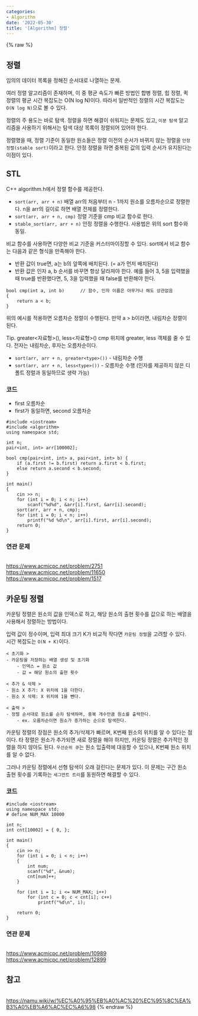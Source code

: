 ```yaml
---
categories:
- Algorithm
date: '2022-05-30'
title: '[Algorithm] 정렬'
---
```


{% raw %}
## 정렬
임의의 데이터 목록을 정해진 순서대로 나열하는 문제.

여러 정렬 알고리즘이 존재하며, 이 중 평균 속도가 빠른 방법인 합병 정렬, 힙 정렬, 퀵 정렬의 평균 시간 복잡도는 O(N log N)이다. 따라서 일반적인 정렬의 시간 복잡도는 `O(N log N)`으로 볼 수 있다.

정렬의 주 용도는 바로 탐색. 정렬을 하면 해결이 쉬워지는 문제도 있고, `이분 탐색` 알고리즘을 사용하기 위해서는 탐색 대상 목록이 정렬되어 있어야 한다.

정렬했을 때, 정렬 기준이 동일한 원소들은 정렬 이전의 순서가 바뀌지 않는 정렬을 `안정 정렬(stable sort)`이라고 한다. 안정 정렬을 하면 중복된 값의 입력 순서가 유지된다는 이점이 있다.

## STL
C++ algorithm.h에서 정렬 함수를 제공한다.
- `sort(arr, arr + n)`
배열 arr의 처음부터 n - 1까지 원소를 오름차순으로 정렬한다. n을 arr의 길이로 하면 배열 전체를 정렬한다.
- `sort(arr, arr + n, cmp)`
정렬 기준을 cmp 비교 함수로 한다.
- `stable_sort(arr, arr + n)`
안정 정렬을 수행한다. 사용법은 위의 sort 함수와 동일.

비교 함수를 사용하면 다양한 비교 기준을 커스터마이징할 수 있다. sort에서 비교 함수는 다음과 같은 형식을 만족해야 한다. 
- 반환 값이 true면, a는 b의 앞쪽에 배치된다. (= a가 먼저 배치된다)
- 반환 값은 인자 a, b 순서를 바꾸면 항상 달라져야 한다. 예를 들어 3, 5을 입력했을 때 true를 반환했다면, 5, 3을 입력했을 때 false를 반환해야 한다.
```
bool cmp(int a, int b)		// 함수, 인자 이름은 아무거나 해도 상관없음
{
	return a < b;
}
```
위의 예시를 적용하면 오름차순 정렬이 수행된다. 만약 a > b이라면, 내림차순 정렬이 된다.

Tip. greater<자료형>(), less<자료형>()
cmp 위치에 greater, less 객체를 줄 수 있다. 전자는 내림차순, 후자는 오름차순이다.
- `sort(arr, arr + n, greater<type>())` - 내림차순 수행
- `sort(arr, arr + n, less<type>())` - 오름차순 수행 (인자를 제공하지 않은 디폴트 정렬과 동일하므로 생략 가능)

### 코드
- first 오름차순
- first가 동일하면, second 오름차순
```
#include <iostream>
#include <algorithm>
using namespace std;

int n;
pair<int, int> arr[100002];

bool cmp(pair<int, int> a, pair<int, int> b) {
	if (a.first != b.first) return a.first < b.first;
	else return a.second < b.second;
}

int main()
{
	cin >> n;
	for (int i = 0; i < n; i++)
		scanf("%d%d", &arr[i].first, &arr[i].second);
	sort(arr, arr + n, cmp);
	for (int i = 0; i < n; i++)
		printf("%d %d\n", arr[i].first, arr[i].second);
	return 0;
}
```

### 연관 문제
<br>https://www.acmicpc.net/problem/2751
<br>https://www.acmicpc.net/problem/11650
<br>https://www.acmicpc.net/problem/1517

## 카운팅 정렬
카운팅 정렬은 원소의 값을 인덱스로 하고, 해당 원소의 출현 횟수를 값으로 하는 배열을 사용해서 정렬하는 방법이다.

입력 값이 정수이며, 입력 최대 크기 K가 비교적 작다면 `카운팅 정렬`을 고려할 수 있다. 시간 복잡도는 `O(N + K)`이다.

```
< 초기화 >
- 카운팅을 저장하는 배열 생성 및 초기화
	- 인덱스 = 원소 값
	- 값 = 해당 원소의 출현 횟수

< 추가 & 삭제 >
- 원소 X 추가: X 위치에 1을 더한다.
- 원소 X 삭제: X 위치에 1을 뺀다.

< 출력 >
- 정렬 순서대로 원소를 순차 탐색하며, 중복 개수만큼 원소를 출력한다.
	- ex. 오름차순이면 원소가 증가하는 순으로 탐색한다.
```

카운팅 정렬의 장점은 원소의 추가/삭제가 빠르며, K번째 원소의 위치를 알 수 있다는 점이다. 타 정렬은 원소가 추가되면 새로 정렬을 해야 하지만, 카운팅 정렬은 추가적인 정렬을 하지 않아도 된다. `우선순위 큐`는 원소 입출력에 대응할 수 있으나, K번째 원소 위치를 알 수 없다.

그러나 카운팅 정렬에서 선형 탐색이 오래 걸린다는 문제가 있다. 이 문제는 구간 원소 출현 횟수를 기록하는 `세그먼트 트리`를 동원하면 해결할 수 있다.

### 코드
```
#include <iostream>
using namespace std;
# define NUM_MAX 10000

int n;
int cnt[10002] = { 0, };

int main()
{
	cin >> n;
	for (int i = 0; i < n; i++)
	{
		int num;
		scanf("%d", &num);
		cnt[num]++;
	}
	
	for (int i = 1; i <= NUM_MAX; i++)
		for (int c = 0; c < cnt[i]; c++)
			printf("%d\n", i);
	
	return 0;
}
```

### 연관 문제
<br>https://www.acmicpc.net/problem/10989
<br>https://www.acmicpc.net/problem/12899

## 참고
<br>https://namu.wiki/w/%EC%A0%95%EB%A0%AC%20%EC%95%8C%EA%B3%A0%EB%A6%AC%EC%A6%98
{% endraw %}